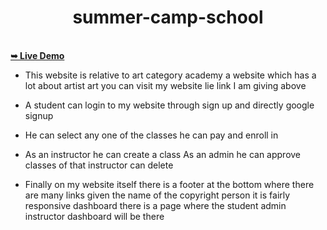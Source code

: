   <h1 align="center">summer-camp-school</h1>
<br/>
  <a href="https://summer-camp-school.netlify.app/"><strong>➥ Live Demo</strong></a>

* This website is relative to art category academy a website which has a lot about artist art you can visit my website lie link I am giving above

* A student can login to my website through sign up and directly google signup

* He can select any one of the classes he can pay and enroll in

* As an instructor he can create a class As an admin he can approve classes of that instructor can delete

* Finally on my website itself there is a footer at the bottom where there are many links given the name of the copyright person it is fairly responsive dashboard there is a page where the student admin instructor dashboard will be there

